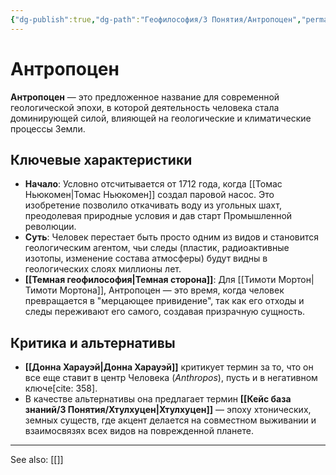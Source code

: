 ```yaml
---
{"dg-publish":true,"dg-path":"Геофилософия/3 Понятия/Антропоцен","permalink":"/geofilosofiya/3-ponyatiya/antropoczen/"}
---
```



# Антропоцен

**Антропоцен** — это предложенное название для современной геологической эпохи, в которой деятельность человека стала доминирующей силой, влияющей на геологические и климатические процессы Земли.

## Ключевые характеристики
- **Начало**: Условно отсчитывается от 1712 года, когда [[Томас Ньюкомен\|Томас Ньюкомен]] создал паровой насос. Это изобретение позволило откачивать воду из угольных шахт, преодолевая природные условия и дав старт Промышленной революции.
- **Суть**: Человек перестает быть просто одним из видов и становится геологическим агентом, чьи следы (пластик, радиоактивные изотопы, изменение состава атмосферы) будут видны в геологических слоях миллионы лет.
- **[[Темная геофилософия\|Темная сторона]]**: Для [[Тимоти Мортон\|Тимоти Мортона]], Антропоцен — это время, когда человек превращается в "мерцающее привидение", так как его отходы и следы переживают его самого, создавая призрачную сущность.
## Критика и альтернативы
- **[[Донна Харауэй\|Донна Харауэй]]** критикует термин за то, что он все еще ставит в центр Человека (*Anthropos*), пусть и в негативном ключе[cite: 358].
- В качестве альтернативы она предлагает термин **[[Кейс база знаний/3 Понятия/Хтулхуцен\|Хтулхуцен]]** — эпоху хтонических, земных существ, где акцент делается на совместном выживании и взаимосвязях всех видов на поврежденной планете.





---
See also:
[[]]
